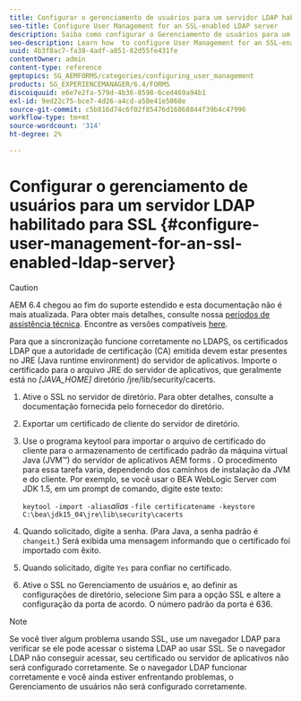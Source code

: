 ```yaml
---
title: Configurar o gerenciamento de usuários para um servidor LDAP habilitado para SSL
seo-title: Configure User Management for an SSL-enabled LDAP server
description: Saiba como configurar o Gerenciamento de usuários para um servidor LDAP habilitado para SSL para permitir que a sincronização funcione corretamente no LDAPS.
seo-description: Learn how  to configure User Management for an SSL-enabled LDAP server to enable synchronization to work properly over LDAPS.
uuid: 4b3f8ac7-fa38-4adf-a851-82d55fe431fe
contentOwner: admin
content-type: reference
geptopics: SG_AEMFORMS/categories/configuring_user_management
products: SG_EXPERIENCEMANAGER/6.4/FORMS
discoiquuid: e6e7e2fa-579d-4b36-8598-6ced469a94b1
exl-id: 9ed22c75-bce7-4d26-a4cd-a58e41e5068e
source-git-commit: c5b816d74c6f02f85476d16868844f39b4c47996
workflow-type: tm+mt
source-wordcount: '314'
ht-degree: 2%

---
```


# Configurar o gerenciamento de usuários para um servidor LDAP habilitado para SSL {#configure-user-management-for-an-ssl-enabled-ldap-server}

>[!CAUTION]
>
>AEM 6.4 chegou ao fim do suporte estendido e esta documentação não é mais atualizada. Para obter mais detalhes, consulte nossa [períodos de assistência técnica](https://helpx.adobe.com/br/support/programs/eol-matrix.html). Encontre as versões compatíveis [here](https://experienceleague.adobe.com/docs/).

Para que a sincronização funcione corretamente no LDAPS, os certificados LDAP que a autoridade de certificação (CA) emitida devem estar presentes no JRE (Java runtime environment) do servidor de aplicativos. Importe o certificado para o arquivo JRE do servidor de aplicativos, que geralmente está no *[JAVA_HOME]* diretório /jre/lib/security/cacerts.

1. Ative o SSL no servidor de diretório. Para obter detalhes, consulte a documentação fornecida pelo fornecedor do diretório.
1. Exportar um certificado de cliente do servidor de diretório.
1. Use o programa keytool para importar o arquivo de certificado do cliente para o armazenamento de certificado padrão da máquina virtual Java (JVM™) do servidor de aplicativos AEM forms . O procedimento para essa tarefa varia, dependendo dos caminhos de instalação da JVM e do cliente. Por exemplo, se você usar o BEA WebLogic Server com JDK 1.5, em um prompt de comando, digite este texto:

   `keytool -import -alias`*alias* `-file certificatename -keystore C:\bea\jdk15_04\jre\lib\security\cacerts`

1. Quando solicitado, digite a senha. (Para Java, a senha padrão é `changeit`.) Será exibida uma mensagem informando que o certificado foi importado com êxito.
1. Quando solicitado, digite `Yes` para confiar no certificado.
1. Ative o SSL no Gerenciamento de usuários e, ao definir as configurações de diretório, selecione Sim para a opção SSL e altere a configuração da porta de acordo. O número padrão da porta é 636.

>[!NOTE]
>
>Se você tiver algum problema usando SSL, use um navegador LDAP para verificar se ele pode acessar o sistema LDAP ao usar SSL. Se o navegador LDAP não conseguir acessar, seu certificado ou servidor de aplicativos não será configurado corretamente. Se o navegador LDAP funcionar corretamente e você ainda estiver enfrentando problemas, o Gerenciamento de usuários não será configurado corretamente.
